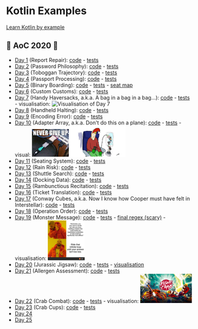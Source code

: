 # Kotlin Examples

[Learn Kotlin by example](https://play.kotlinlang.org/byExample/overview?_ga=2.185933865.1666331684.1604597595-1007222991.1603743628)

## 🎄 AoC 2020 🎅
- [Day 1](https://adventofcode.com/2020/day/1) (Report Repair): [code](src/main/kotlin/adventOfCode2020/day1/Day1.kt) - [tests](src/test/kotlin/adventOfCode2020/day1/Day1KtTest.kt)
- [Day 2](https://adventofcode.com/2020/day/2) (Password Philosophy): [code](src/main/kotlin/adventOfCode2020/day2/Day2.kt) - [tests](src/test/kotlin/adventOfCode2020/day2/Day2KtTest.kt)
- [Day 3](https://adventofcode.com/2020/day/3) (Toboggan Trajectory): [code](src/main/kotlin/adventOfCode2020/day3/Day3.kt) - [tests](src/test/kotlin/adventOfCode2020/day3/Day3KtTest.kt)
- [Day 4](https://adventofcode.com/2020/day/4) (Passport Processing): [code](src/main/kotlin/adventOfCode2020/day4/Day4.kt) - [tests](src/test/kotlin/adventOfCode2020/day4/Day4KtTest.kt)
- [Day 5](https://adventofcode.com/2020/day/5) (Binary Boarding): [code](src/main/kotlin/adventOfCode2020/day5/Day5.kt) - [tests](src/test/kotlin/adventOfCode2020/day5/Day5KtTest.kt) - [seat map](src/main/kotlin/adventOfCode2020/day5/seatMap)
- [Day 6](https://adventofcode.com/2020/day/6) (Custom Customs): [code](src/main/kotlin/adventOfCode2020/day6/Day6.kt) - [tests](src/test/kotlin/adventOfCode2020/day6/Day6KtTest.kt)
- [Day 7](https://adventofcode.com/2020/day/7) (Handy Haversacks, a.k.a. A bag in a bag in a bag...): [code](src/main/kotlin/adventOfCode2020/day7/Day7.kt) - [tests](src/test/kotlin/adventOfCode2020/day7/Day7KtTest.kt) - visualisation: <img src="https://i.redd.it/gx6l9oavzp361.jpg" alt="Visualisation of Day 7" width="80"/>
- [Day 8](https://adventofcode.com/2020/day/8) (Handheld Halting): [code](src/main/kotlin/adventOfCode2020/day8/Day8.kt) - [tests](src/test/kotlin/adventOfCode2020/day8/Day8KtTest.kt)   
- [Day 9](https://adventofcode.com/2020/day/9) (Encoding Error): [code](src/main/kotlin/adventOfCode2020/day9/Day9.kt) - [tests](src/test/kotlin/adventOfCode2020/day9/Day9KtTest.kt)   
- [Day 10](https://adventofcode.com/2020/day/10) (Adapter Array, a.k.a. Don't do this on a plane): [code](src/main/kotlin/adventOfCode2020/day10/Day10.kt) - [tests](src/test/kotlin/adventOfCode2020/day10/Day10KtTest.kt) - visual: <img src="src/main/kotlin/adventOfCode2020/day10/day10.jpg" alt="Visualisation of Day 10" width="100" /> <img src="src/main/kotlin/adventOfCode2020/day10/day10_2.jpg" alt="Visualisation of Day 10" width="150" />
- [Day 11](https://adventofcode.com/2020/day/11) (Seating System): [code](src/main/kotlin/adventOfCode2020/day11/Day11.kt) - [tests](src/test/kotlin/adventOfCode2020/day11/Day11KtTest.kt) 
- [Day 12](https://adventofcode.com/2020/day/12) (Rain Risk): [code](src/main/kotlin/adventOfCode2020/day12/Day12.kt) - [tests](src/test/kotlin/adventOfCode2020/day12/Day12KtTest.kt) 
- [Day 13](https://adventofcode.com/2020/day/13) (Shuttle Search): [code](src/main/kotlin/adventOfCode2020/day13/Day13.kt) - [tests](src/test/kotlin/adventOfCode2020/day13/Day13KtTest.kt) 
- [Day 14](https://adventofcode.com/2020/day/14) (Docking Data): [code](src/main/kotlin/adventOfCode2020/day14/Day14.kt) - [tests](src/test/kotlin/adventOfCode2020/day14/Day14KtTest.kt) 
- [Day 15](https://adventofcode.com/2020/day/15) (Rambunctious Recitation): [code](src/main/kotlin/adventOfCode2020/day15/Day15.kt) - [tests](src/test/kotlin/adventOfCode2020/day15/Day15KtTest.kt) 
- [Day 16](https://adventofcode.com/2020/day/16) (Ticket Translation): [code](src/main/kotlin/adventOfCode2020/day16/Day16.kt) - [tests](src/test/kotlin/adventOfCode2020/day16/Day16KtTest.kt)
- [Day 17](https://adventofcode.com/2020/day/17) (Conway Cubes, a.k.a. Now I know how Cooper must have felt in Interstellar): [code](src/main/kotlin/adventOfCode2020/day17/Day17.kt) - [tests](src/test/kotlin/adventOfCode2020/day17/Day17KtTest.kt) 
- [Day 18](https://adventofcode.com/2020/day/18) (Operation Order): [code](src/main/kotlin/adventOfCode2020/day18/Day18.kt) - [tests](src/test/kotlin/adventOfCode2020/day18/Day18KtTest.kt)
- [Day 19](https://adventofcode.com/2020/day/19) (Monster Message): [code](src/main/kotlin/adventOfCode2020/day19/Day19.kt) - [tests](src/test/kotlin/adventOfCode2020/day19/Day19KtTest.kt) - [final regex (scary)](src/main/kotlin/adventOfCode2020/day19/final_regex) - visualisation: <img src="src/main/kotlin/adventOfCode2020/day19/meme_of_the_day.jpg" alt="Visualisation of Day 19" width="100"/>
- [Day 20](https://adventofcode.com/2020/day/20) (Jurassic Jigsaw): [code](src/main/kotlin/adventOfCode2020/day20/Day20.kt) - [tests](src/test/kotlin/adventOfCode2020/day20/Day20KtTest.kt) - [visualisation](https://refined-github-html-preview.kidonng.workers.dev/martapanc/kotlin-koans/raw/master/src/main/kotlin/adventOfCode2020/day20/render/sea.html)
- [Day 21](https://adventofcode.com/2020/day/21) (Allergen Assessment): [code](src/main/kotlin/adventOfCode2020/day21/Day21.kt) - [tests](src/test/kotlin/adventOfCode2020/day21/Day21KtTest.kt)
- [Day 22](https://adventofcode.com/2020/day/22) (Crab Combat): [code](src/main/kotlin/adventOfCode2020/day22/Day22.kt) - [tests](src/test/kotlin/adventOfCode2020/day22/Day22KtTest.kt) - visualisation: <img src="src/main/kotlin/adventOfCode2020/day22/fight-crab.jpg" alt="Visualisation of Day 22" width="140"/>
- [Day 23](https://adventofcode.com/2020/day/23) (Crab Cups): [code](src/main/kotlin/adventOfCode2020/day23/Day23.kt) - [tests](src/test/kotlin/adventOfCode2020/day23/Day23KtTest.kt) 
- [Day 24](https://adventofcode.com/2020/day/24)
- [Day 25](https://adventofcode.com/2020/day/25)
